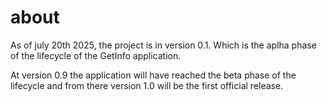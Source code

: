 # about

As of july 20th 2025, the project is in version 0.1. Which is the aplha phase of the lifecycle of the GetInfo application.

At version 0.9 the application will have reached the beta phase of the lifecycle and from there version 1.0 will be the first official release.

